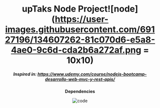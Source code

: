 <div align="center">

  # upTaks Node Project![node](https://user-images.githubusercontent.com/69127196/134607262-81c070d6-e5a8-4ae0-9c6d-cda2b6a272af.png = 10x10)

##### Inspired in: https://www.udemy.com/course/nodejs-bootcamp-desarrollo-web-mvc-y-rest-apis/

<strong>Dependencies</strong>

  ![code](https://user-images.githubusercontent.com/69127196/134607155-7863b415-c24b-4bd9-9468-1926eb51ea54.png)

 

</div>

